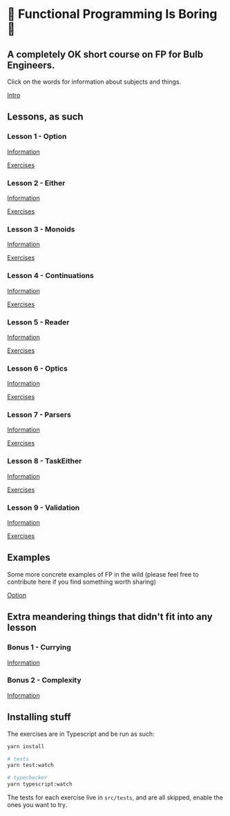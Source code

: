 # :egg: Functional Programming Is Boring :egg:

## A completely OK short course on FP for Bulb Engineers.

Click on the words for information about subjects and things.

[Intro](https://github.com/danieljharvey/functional-programming-is-boring/blob/master/intro.md)

## Lessons, as such

### Lesson 1 - Option

[Information](https://github.com/danieljharvey/functional-programming-is-boring/blob/master/slides/lesson1-option.md)

[Exercises](https://github.com/danieljharvey/functional-programming-is-boring/blob/master/src/lesson1-option.ts)

### Lesson 2 - Either

[Information](https://github.com/danieljharvey/functional-programming-is-boring/blob/master/slides/lesson2-either.md)

[Exercises](https://github.com/danieljharvey/functional-programming-is-boring/blob/master/src/lesson2-either.ts)

### Lesson 3 - Monoids

[Information](https://github.com/danieljharvey/functional-programming-is-boring/blob/master/slides/lesson3-semigroup-monoid.md)

[Exercises](https://github.com/danieljharvey/functional-programming-is-boring/blob/master/src/lesson3-semigroups-monoids.ts)

### Lesson 4 - Continuations

[Information](https://github.com/danieljharvey/functional-programming-is-boring/blob/master/slides/lesson4-continuations.md)

[Exercises](https://github.com/danieljharvey/functional-programming-is-boring/blob/master/src/lesson4-continuations.ts)

### Lesson 5 - Reader

[Information](https://github.com/danieljharvey/functional-programming-is-boring/blob/master/slides/lesson5-reader.md)

[Exercises](https://github.com/danieljharvey/functional-programming-is-boring/blob/master/src/lesson5-reader.ts)

### Lesson 6 - Optics

[Information](https://github.com/danieljharvey/functional-programming-is-boring/blob/master/slides/lesson6-optics.md)

[Exercises](https://github.com/danieljharvey/functional-programming-is-boring/blob/master/src/lesson6-optics.ts)

### Lesson 7 - Parsers

[Information](https://github.com/danieljharvey/functional-programming-is-boring/blob/master/slides/lesson7-parsers.md)

[Exercises](https://github.com/danieljharvey/functional-programming-is-boring/blob/master/src/lesson7-parsers.ts)

### Lesson 8 - TaskEither

[Information](https://github.com/danieljharvey/functional-programming-is-boring/blob/master/slides/lesson8-task-either.md)

[Exercises](https://github.com/danieljharvey/functional-programming-is-boring/blob/master/src/lesson8-task-either.ts)

### Lesson 9 - Validation

[Information](https://github.com/danieljharvey/functional-programming-is-boring/blob/master/slides/lesson9-validation.md)

[Exercises](https://github.com/danieljharvey/functional-programming-is-boring/blob/master/src/lesson9-validation.ts)

## Examples

Some more concrete examples of FP in the wild (please feel free to contribute here if you find something worth sharing)

[Option](https://github.com/danieljharvey/functional-programming-is-boring/blob/master/examples/Option.ts)

## Extra meandering things that didn't fit into any lesson

### Bonus 1 - Currying

[Information](https://github.com/danieljharvey/functional-programming-is-boring/blob/master/slides/currying.md)

### Bonus 2 - Complexity

[Information](https://github.com/danieljharvey/functional-programming-is-boring/blob/master/slides/complexity.md)

## Installing stuff

The exercises are in Typescript and be run as such:

```bash
yarn install

# tests
yarn test:watch

# typechecker
yarn typescript:watch
```

The tests for each exercise live in `src/tests`, and are all skipped, enable the ones you want to try.
